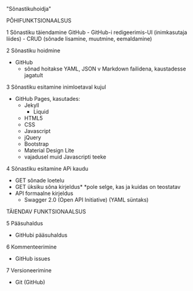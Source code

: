 "Sõnastikuhoidja"

PÕHIFUNKTSIONAALSUS

1 Sõnastiku täiendamine
  GitHub
    - GitHub-i redigeerimis-UI (inimkasutaja liides)
      - CRUD (sõnade lisamine, muutmine, eemaldamine)

2 Sõnastiku hoidmine
  - GitHub
    - sõnad hoitakse YAML, JSON v Markdown failidena,
      kaustadesse jagatult

3  Sõnastiku esitamine inimloetaval kujul
  - GitHub Pages, kasutades:
    - Jekyll
      - Liquid
    - HTML5
    - CSS
    - Javascript
    - jQuery
    - Bootstrap
    - Material Design Lite
    - vajadusel muid Javascripti teeke

4 Sõnastiku esitamine APi kaudu
  - GET sõnade loetelu
  - GET üksiku sõna kirjeldus*
    *pole selge, kas ja kuidas on teostatav
  - API formaalne kirjeldus
    - Swagger 2.0 (Open API Initiative)
      (YAML süntaks)

TÄIENDAV FUNKTSIONAALSUS

5 Pääsuhaldus
  - GitHubi pääsuhaldus

6 Kommenteerimine
  - GitHub issues

7 Versioneerimine
  - Git (GitHub)
